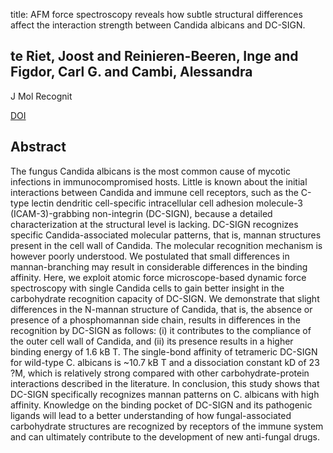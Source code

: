 title: AFM force spectroscopy reveals how subtle structural differences affect the interaction strength between Candida albicans and DC-SIGN.

## te Riet, Joost and Reinieren-Beeren, Inge and Figdor, Carl G. and Cambi, Alessandra
J Mol Recognit

<a href="https://doi.org/10.1002/jmr.2481">DOI</a>

## Abstract
The fungus Candida albicans is the most common cause of mycotic infections in immunocompromised hosts. Little is known about the initial interactions between Candida and immune cell receptors, such as the C-type lectin dendritic cell-specific intracellular cell adhesion molecule-3 (ICAM-3)-grabbing non-integrin (DC-SIGN), because a detailed characterization at the structural level is lacking. DC-SIGN recognizes specific Candida-associated molecular patterns, that is, mannan structures present in the cell wall of Candida. The molecular recognition mechanism is however poorly understood. We postulated that small differences in mannan-branching may result in considerable differences in the binding affinity. Here, we exploit atomic force microscope-based dynamic force spectroscopy with single Candida cells to gain better insight in the carbohydrate recognition capacity of DC-SIGN. We demonstrate that slight differences in the N-mannan structure of Candida, that is, the absence or presence of a phosphomannan side chain, results in differences in the recognition by DC-SIGN as follows: (i) it contributes to the compliance of the outer cell wall of Candida, and (ii) its presence results in a higher binding energy of 1.6 kB T. The single-bond affinity of tetrameric DC-SIGN for wild-type C. albicans is ~10.7 kB T and a dissociation constant kD of 23 ?M, which is relatively strong compared with other carbohydrate-protein interactions described in the literature. In conclusion, this study shows that DC-SIGN specifically recognizes mannan patterns on C. albicans with high affinity. Knowledge on the binding pocket of DC-SIGN and its pathogenic ligands will lead to a better understanding of how fungal-associated carbohydrate structures are recognized by receptors of the immune system and can ultimately contribute to the development of new anti-fungal drugs.

